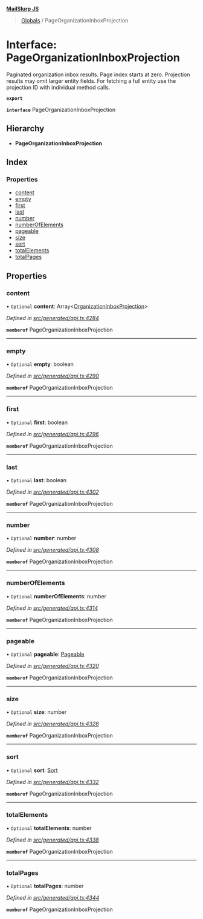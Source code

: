 **[MailSlurp JS](../README.md)**

> [Globals](../README.md) / PageOrganizationInboxProjection

# Interface: PageOrganizationInboxProjection

Paginated organization inbox results. Page index starts at zero. Projection results may omit larger entity fields. For fetching a full entity use the projection ID with individual method calls.

**`export`** 

**`interface`** PageOrganizationInboxProjection

## Hierarchy

* **PageOrganizationInboxProjection**

## Index

### Properties

* [content](pageorganizationinboxprojection.md#content)
* [empty](pageorganizationinboxprojection.md#empty)
* [first](pageorganizationinboxprojection.md#first)
* [last](pageorganizationinboxprojection.md#last)
* [number](pageorganizationinboxprojection.md#number)
* [numberOfElements](pageorganizationinboxprojection.md#numberofelements)
* [pageable](pageorganizationinboxprojection.md#pageable)
* [size](pageorganizationinboxprojection.md#size)
* [sort](pageorganizationinboxprojection.md#sort)
* [totalElements](pageorganizationinboxprojection.md#totalelements)
* [totalPages](pageorganizationinboxprojection.md#totalpages)

## Properties

### content

• `Optional` **content**: Array\<[OrganizationInboxProjection](../modules/organizationinboxprojection.md)>

*Defined in [src/generated/api.ts:4284](https://github.com/mailslurp/mailslurp-client/blob/c5e5f20/src/generated/api.ts#L4284)*

**`memberof`** PageOrganizationInboxProjection

___

### empty

• `Optional` **empty**: boolean

*Defined in [src/generated/api.ts:4290](https://github.com/mailslurp/mailslurp-client/blob/c5e5f20/src/generated/api.ts#L4290)*

**`memberof`** PageOrganizationInboxProjection

___

### first

• `Optional` **first**: boolean

*Defined in [src/generated/api.ts:4296](https://github.com/mailslurp/mailslurp-client/blob/c5e5f20/src/generated/api.ts#L4296)*

**`memberof`** PageOrganizationInboxProjection

___

### last

• `Optional` **last**: boolean

*Defined in [src/generated/api.ts:4302](https://github.com/mailslurp/mailslurp-client/blob/c5e5f20/src/generated/api.ts#L4302)*

**`memberof`** PageOrganizationInboxProjection

___

### number

• `Optional` **number**: number

*Defined in [src/generated/api.ts:4308](https://github.com/mailslurp/mailslurp-client/blob/c5e5f20/src/generated/api.ts#L4308)*

**`memberof`** PageOrganizationInboxProjection

___

### numberOfElements

• `Optional` **numberOfElements**: number

*Defined in [src/generated/api.ts:4314](https://github.com/mailslurp/mailslurp-client/blob/c5e5f20/src/generated/api.ts#L4314)*

**`memberof`** PageOrganizationInboxProjection

___

### pageable

• `Optional` **pageable**: [Pageable](pageable.md)

*Defined in [src/generated/api.ts:4320](https://github.com/mailslurp/mailslurp-client/blob/c5e5f20/src/generated/api.ts#L4320)*

**`memberof`** PageOrganizationInboxProjection

___

### size

• `Optional` **size**: number

*Defined in [src/generated/api.ts:4326](https://github.com/mailslurp/mailslurp-client/blob/c5e5f20/src/generated/api.ts#L4326)*

**`memberof`** PageOrganizationInboxProjection

___

### sort

• `Optional` **sort**: [Sort](sort.md)

*Defined in [src/generated/api.ts:4332](https://github.com/mailslurp/mailslurp-client/blob/c5e5f20/src/generated/api.ts#L4332)*

**`memberof`** PageOrganizationInboxProjection

___

### totalElements

• `Optional` **totalElements**: number

*Defined in [src/generated/api.ts:4338](https://github.com/mailslurp/mailslurp-client/blob/c5e5f20/src/generated/api.ts#L4338)*

**`memberof`** PageOrganizationInboxProjection

___

### totalPages

• `Optional` **totalPages**: number

*Defined in [src/generated/api.ts:4344](https://github.com/mailslurp/mailslurp-client/blob/c5e5f20/src/generated/api.ts#L4344)*

**`memberof`** PageOrganizationInboxProjection
